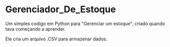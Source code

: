 # Gerenciador_De_Estoque
Um simples codigo em Python para "Gerenciar um estoque", criado quando tava começando a aprender.

Ele cria um arquivo .CSV para armazenar dados.
